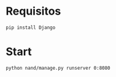 
# Requisitos

```
pip install Django
```

# Start

```bazaar
python nand/manage.py runserver 0:8080
```